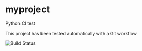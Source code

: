 # myproject

Python CI test

This project has been tested automatically with a Git workflow

![Build Status](https://github.com/rjalexa/myproject/actions/workflows/python-app.yml/badge.svg)
